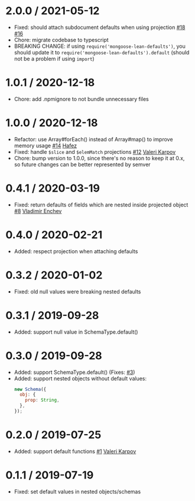 # 2.0.0 / 2021-05-12

- Fixed: should attach subdocument defaults when using projection [#18](https://github.com/DouglasGabr/mongoose-lean-defaults/issues/18) [#16](https://github.com/DouglasGabr/mongoose-lean-defaults/issues/16)
- Chore: migrate codebase to typescript
- BREAKING CHANGE: if using `require('mongoose-lean-defaults')`, you should update it to `require('mongoose-lean-defaults').default` (should not be a problem if using `import`)

# 1.0.1 / 2020-12-18

- Chore: add .npmignore to not bundle unnecessary files

# 1.0.0 / 2020-12-18

- Refactor: use Array#forEach() instead of Array#map() to improve memory usage [#14](https://github.com/DouglasGabr/mongoose-lean-defaults/pull/14) [Hafez](https://github.com/AbdelrahmanHafez)
- Fixed: handle `$slice` and `$elemMatch` projections [#12](https://github.com/DouglasGabr/mongoose-lean-defaults/pull/12) [Valeri Karpov](https://github.com/vkarpov15)
- Chore: bump version to 1.0.0, since there's no reason to keep it at 0.x, so future changes can be better represented by semver

# 0.4.1 / 2020-03-19

- Fixed: return defaults of fields which are nested inside projected object [#8](https://github.com/DouglasGabr/mongoose-lean-defaults/pull/8) [Vladimir Enchev](https://github.com/corsa1r)

# 0.4.0 / 2020-02-21

- Added: respect projection when attaching defaults

# 0.3.2 / 2020-01-02

- Fixed: old null values were breaking nested defaults

# 0.3.1 / 2019-09-28

- Added: support null value in SchemaType.default()

# 0.3.0 / 2019-09-28

- Added: support SchemaType.default() (Fixes: [#3](https://github.com/DouglasGabr/mongoose-lean-defaults/issues/3))
- Added: support nested objects without default values:
  ```javascript
  new Schema({
    obj: {
      prop: String,
    },
  });
  ```

# 0.2.0 / 2019-07-25

- Added: support default functions [#1](https://github.com/DouglasGabr/mongoose-lean-defaults/pull/1) [Valeri Karpov](https://github.com/vkarpov15)

# 0.1.1 / 2019-07-19

- Fixed: set default values in nested objects/schemas

